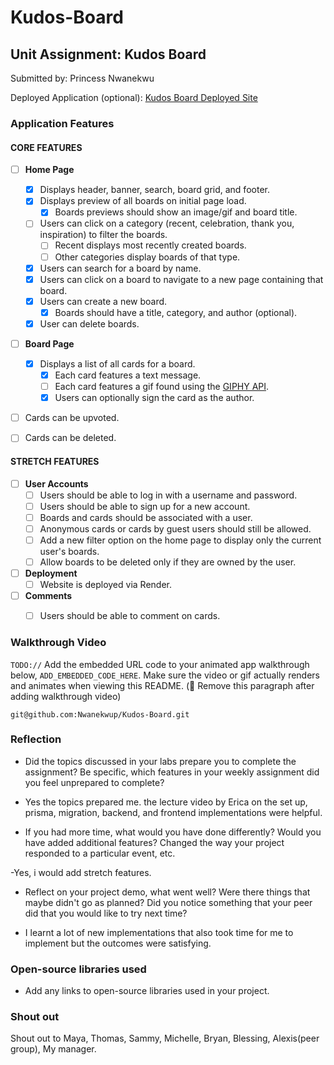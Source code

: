# Kudos-Board

## Unit Assignment: Kudos Board

Submitted by: Princess Nwanekwu

Deployed Application (optional): [Kudos Board Deployed Site](ADD_LINK_HERE)

### Application Features

#### CORE FEATURES

- [ ] **Home Page**
  - [x] Displays header, banner, search, board grid, and footer.
  - [x] Displays preview of all boards on initial page load.
    - [x] Boards previews should show an image/gif and board title.
  - [ ] Users can click on a category (recent, celebration, thank you, inspiration) to filter the boards.
    - [ ] Recent displays most recently created boards.
    - [ ] Other categories display boards of that type.
  - [x] Users can search for a board by name.
  - [x] Users can click on a board to navigate to a new page containing that board.
  - [x] Users can create a new board.
    - [x] Boards should have a title, category, and author (optional).
  - [x] User can delete boards.
  
- [ ] **Board Page**
  - [x] Displays a list of all cards for a board.
    -  [x] Each card features a text message.
    -  [ ] Each card features a gif found using the [GIPHY API](https://developers.giphy.com/docs/api/).
    -  [x] Users can optionally sign the card as the author.  
-   [ ] Cards can be upvoted.
-   [ ] Cards can be deleted.


#### STRETCH FEATURES


- [ ] **User Accounts**
  - [ ] Users should be able to log in with a username and password.
  - [ ] Users should be able to sign up for a new account.
  - [ ]  Boards and cards should be associated with a user.
    - [ ]  Anonymous cards or cards by guest users should still be allowed.
  - [ ] Add a new filter option on the home page to display only the current user's boards.
  - [ ] Allow boards to be deleted only if they are owned by the user.
- [ ] **Deployment**
  - [ ] Website is deployed via Render.
- [ ] **Comments**
  - [ ] Users should be able to comment on cards.


### Walkthrough Video

`TODO://` Add the embedded URL code to your animated app walkthrough below, `ADD_EMBEDDED_CODE_HERE`. Make sure the video or gif actually renders and animates when viewing this README. (🚫 Remove this paragraph after adding walkthrough video)

`git@github.com:Nwanekwup/Kudos-Board.git`

### Reflection

* Did the topics discussed in your labs prepare you to complete the assignment? Be specific, which features in your weekly assignment did you feel unprepared to complete?
- Yes the topics prepared me. the lecture video by Erica on the set up, prisma, migration, backend, and frontend implementations were helpful.

* If you had more time, what would you have done differently? Would you have added additional features? Changed the way your project responded to a particular event, etc.
  
-Yes, i would add stretch features.

* Reflect on your project demo, what went well? Were there things that maybe didn't go as planned? Did you notice something that your peer did that you would like to try next time?

- I learnt a lot of new implementations that also took time for me to implement but the outcomes were satisfying.

### Open-source libraries used

- Add any links to open-source libraries used in your project.

### Shout out

Shout out to Maya, Thomas, Sammy, Michelle, Bryan, Blessing, Alexis(peer group), My manager.
